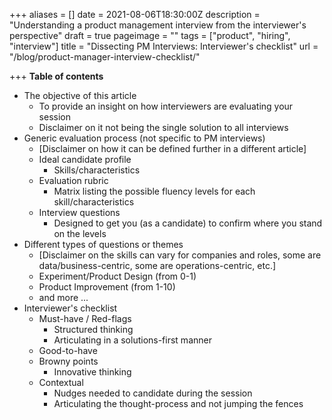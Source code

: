 +++
aliases = []
date = 2021-08-06T18:30:00Z
description = "Understanding a product management interview from the interviewer's perspective"
draft = true
pageimage = ""
tags = ["product", "hiring", "interview"]
title = "Dissecting PM Interviews: Interviewer's checklist"
url = "/blog/product-manager-interview-checklist/"

+++
**Table of contents**

* The objective of this article
  * To provide an insight on how interviewers are evaluating your session
  * Disclaimer on it not being the single solution to all interviews
* Generic evaluation process (not specific to PM interviews)
  * \[Disclaimer on how it can be defined further in a different article\]
  * Ideal candidate profile
    * Skills/characteristics
  * Evaluation rubric
    * Matrix listing the possible fluency levels for each skill/characteristics
  * Interview questions
    * Designed to get you (as a candidate) to confirm where you stand on the levels
* Different types of questions or themes
  * \[Disclaimer on the skills can vary for companies and roles, some are data/business-centric, some are operations-centric, etc.\]
  * Experiment/Product Design (from 0-1)
  * Product Improvement (from 1-10)
  * and more ...
* Interviewer's checklist
  * Must-have / Red-flags
    * Structured thinking
    * Articulating in a solutions-first manner
  * Good-to-have
  * Browny points
    * Innovative thinking
  * Contextual
    * Nudges needed to candidate during the session
    * Articulating the thought-process and not jumping the fences